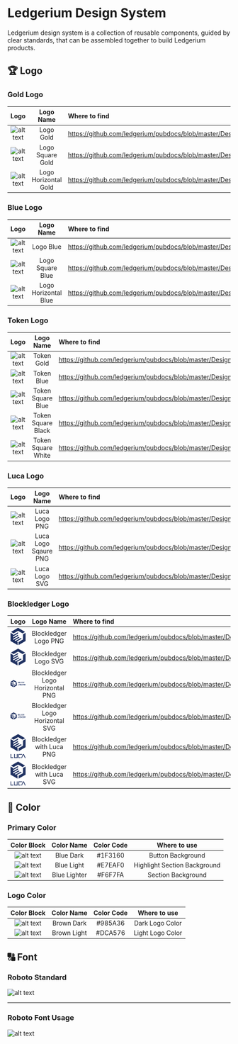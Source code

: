 # Ledgerium Design System

Ledgerium design system is a collection of reusable components, guided by clear standards, that can be assembled together to build Ledgerium products.

##

## 🏆 Logo

### Gold Logo

|                                                                           Logo                                                                           |      Logo Name       | Where to find                                                                                              |
| :------------------------------------------------------------------------------------------------------------------------------------------------------: | :------------------: | :--------------------------------------------------------------------------------------------------------- |
|           ![alt text](https://github.com/ledgerium/pubdocs/blob/master/DesignSystemAssets/Logo/Ledgerium_logo_gold.svg "#Ledgerium_logo_gold")           |      Logo Gold       | https://github.com/ledgerium/pubdocs/blob/master/DesignSystemAssets/Logo/Ledgerium_logo_gold.svg           |
|     ![alt text](https://github.com/ledgerium/pubdocs/blob/master/DesignSystemAssets/Logo/Ledgerium_logosquare_gold.svg "#Ledgerium_logosquare_gold")     |   Logo Square Gold   | https://github.com/ledgerium/pubdocs/blob/master/DesignSystemAssets/Logo/Ledgerium_logosquare_gold.svg     |
| ![alt text](https://github.com/ledgerium/pubdocs/blob/master/DesignSystemAssets/Logo/Ledgerium_logohorizontal_gold.svg "#Ledgerium_logohorizontal_gold") | Logo Horizontal Gold | https://github.com/ledgerium/pubdocs/blob/master/DesignSystemAssets/Logo/Ledgerium_logohorizontal_gold.svg |

### Blue Logo

|                                                                           Logo                                                                           |      Logo Name       | Where to find                                                                                              |
| :------------------------------------------------------------------------------------------------------------------------------------------------------: | :------------------: | :--------------------------------------------------------------------------------------------------------- |
|           ![alt text](https://github.com/ledgerium/pubdocs/blob/master/DesignSystemAssets/Logo/Ledgerium_logo_blue.svg "#Ledgerium_logo_blue")           |      Logo Blue       | https://github.com/ledgerium/pubdocs/blob/master/DesignSystemAssets/Logo/Ledgerium_logo_blue.svg           |
|     ![alt text](https://github.com/ledgerium/pubdocs/blob/master/DesignSystemAssets/Logo/Ledgerium_logosquare_blue.svg "#Ledgerium_logosquare_blue")     |   Logo Square Blue   | https://github.com/ledgerium/pubdocs/blob/master/DesignSystemAssets/Logo/Ledgerium_logosquare_blue.svg     |
| ![alt text](https://github.com/ledgerium/pubdocs/blob/master/DesignSystemAssets/Logo/Ledgerium_logohorizontal_blue.svg "#Ledgerium_logohorizontal_blue") | Logo Horizontal Blue | https://github.com/ledgerium/pubdocs/blob/master/DesignSystemAssets/Logo/Ledgerium_logohorizontal_blue.svg |

### Token Logo

|                                                                          Logo                                                                           |     Logo Name      | Where to find                                                                                         |
| :-----------------------------------------------------------------------------------------------------------------------------------------------------: | :----------------: | :---------------------------------------------------------------------------------------------------- |
|         ![alt text](https://github.com/ledgerium/pubdocs/blob/master/DesignSystemAssets/Token/Ledgerium_token_gold.svg "#Ledgerium_token_gold")         |     Token Gold     | https://github.com/ledgerium/pubdocs/blob/master/DesignSystemAssets/Token/Ledgerium_token_gold.svg    |
|         ![alt text](https://github.com/ledgerium/pubdocs/blob/master/DesignSystemAssets/Token/Ledgerium_token_blue.svg "#Ledgerium_token_blue")         |     Token Blue     | https://github.com/ledgerium/pubdocs/blob/master/DesignSystemAssets/Ledgerium_logosquare_blue.svg     |
|  ![alt text](https://github.com/ledgerium/pubdocs/blob/master/DesignSystemAssets/Token/Ledgerium_token_square_blue.svg "#Ledgerium_token_square_blue")  | Token Square Blue  | https://github.com/ledgerium/pubdocs/blob/master/DesignSystemAssets/Ledgerium_logohorizontal_blue.svg |
| ![alt text](https://github.com/ledgerium/pubdocs/blob/master/DesignSystemAssets/Token/Ledgerium_token_square_black.svg "#Ledgerium_token_square_black") | Token Square Black | https://github.com/ledgerium/pubdocs/blob/master/DesignSystemAssets/Ledgerium_logohorizontal_blue.svg |
| ![alt text](https://github.com/ledgerium/pubdocs/blob/master/DesignSystemAssets/Token/Ledgerium_token_square_white.svg "#Ledgerium_token_square_white") | Token Square White | https://github.com/ledgerium/pubdocs/blob/master/DesignSystemAssets/Ledgerium_logohorizontal_blue.svg |

### Luca Logo

|                                                              Logo                                                              |      Logo Name       | Where to find                                                                                         |
| :----------------------------------------------------------------------------------------------------------------------------: | :------------------: | :---------------------------------------------------------------------------------------------------- |
|        ![alt text](https://github.com/ledgerium/pubdocs/blob/master/DesignSystemAssets/Logo/Luca_logo.png "#luca_logo")        |    Luca Logo PNG     | https://github.com/ledgerium/pubdocs/blob/master/DesignSystemAssets/Logo/Luca_logo.png                |
| ![alt text](https://github.com/ledgerium/pubdocs/blob/master/DesignSystemAssets/Logo/Luca_logo_Square.png "#luca_logo_square") | Luca Logo Sqaure PNG | https://github.com/ledgerium/pubdocs/blob/master/DesignSystemAssets/Logo/Luca_logo_Square.png         |
|      ![alt text](https://github.com/ledgerium/pubdocs/blob/master/DesignSystemAssets/Logo/Luca_logo.svg "#luca_logo_svg")      |    Luca Logo SVG     | https://github.com/ledgerium/pubdocs/blob/master/DesignSystemAssets/Ledgerium_logohorizontal_blue.svg |

### Blockledger Logo

|                                                                         Logo                                                                         |            Logo Name            | Where to find                                                                                            |
| :--------------------------------------------------------------------------------------------------------------------------------------------------: | :-----------------------------: | :------------------------------------------------------------------------------------------------------- |
|            ![alt text](https://github.com/ledgerium/pubdocs/blob/master/DesignSystemAssets/Logo/Blockledger_logo.png "#blockledger_logo")            |      Blockledger Logo PNG       | https://github.com/ledgerium/pubdocs/blob/master/DesignSystemAssets/Logo/blockledger_logo.png            |
|            ![alt text](https://github.com/ledgerium/pubdocs/blob/master/DesignSystemAssets/Logo/Blockledger_logo.svg "#blockledger_logo")            |      Blockledger Logo SVG       | https://github.com/ledgerium/pubdocs/blob/master/DesignSystemAssets/Logo/blockledger_logo.svg            |
| ![alt text](https://github.com/ledgerium/pubdocs/blob/master/DesignSystemAssets/Logo/Blockledger_logo_horizontal.png "#Blockledger_logo_horizontal") | Blockledger Logo Horizontal PNG | https://github.com/ledgerium/pubdocs/blob/master/DesignSystemAssets/Logo/Blockledger_logo_horizontal.png |
| ![alt text](https://github.com/ledgerium/pubdocs/blob/master/DesignSystemAssets/Logo/Blockledger_logo_horizontal.svg "#Blockledger_logo_horizontal") | Blockledger Logo Horizontal SVG | https://github.com/ledgerium/pubdocs/blob/master/DesignSystemAssets/Logo/Blockledger_logo_horizontal.svg |
|       ![alt text](https://github.com/ledgerium/pubdocs/blob/master/DesignSystemAssets/Logo/Blockledger_with_Luca.png "#Blockledger_with_Luca")       |    Blockledger with Luca PNG    | https://github.com/ledgerium/pubdocs/blob/master/DesignSystemAssets/Logo/Blockledger_with_Luca.png       |
|       ![alt text](https://github.com/ledgerium/pubdocs/blob/master/DesignSystemAssets/Logo/Blockledger_with_Luca.svg "#Blockledger_with_Luca")       |    Blockledger with Luca SVG    | https://github.com/ledgerium/pubdocs/blob/master/DesignSystemAssets/Logo/Blockledger_with_Luca.svg       |

## 🌈 Color

### Primary Color

|                                                   Color Block                                                    |  Color Name  | Color Code |         Where to use         |
| :--------------------------------------------------------------------------------------------------------------: | :----------: | :--------: | :--------------------------: |
| ![alt text](https://github.com/ledgerium/pubdocs/blob/master/DesignSystemAssets/ColorBlock/1F3160.svg "#1F3160") |  Blue Dark   |  #1F3160   |      Button Background       |
| ![alt text](https://github.com/ledgerium/pubdocs/blob/master/DesignSystemAssets/ColorBlock/E7EAF0.svg "#E7EAF0") |  Blue Light  |  #E7EAF0   | Highlight Section Background |
| ![alt text](https://github.com/ledgerium/pubdocs/blob/master/DesignSystemAssets/ColorBlock/F6F7FA.svg "#F6F7FA") | Blue Lighter |  #F6F7FA   |      Section Background      |

### Logo Color

|                                                   Color Block                                                    | Color Name  | Color Code |   Where to use   |
| :--------------------------------------------------------------------------------------------------------------: | :---------: | :--------: | :--------------: |
| ![alt text](https://github.com/ledgerium/pubdocs/blob/master/DesignSystemAssets/ColorBlock/985A36.svg "#985A36") | Brown Dark  |  #985A36   | Dark Logo Color  |
| ![alt text](https://github.com/ledgerium/pubdocs/blob/master/DesignSystemAssets/ColorBlock/dca576.svg "#DCA576") | Brown Light |  #DCA576   | Light Logo Color |

## 🔠 Font

### Roboto Standard

![alt text](https://github.com/ledgerium/pubdocs/blob/master/DesignSystemAssets/Font/font_roboto.svg "font_roboto")

---

### Roboto Font Usage

![alt text](https://github.com/ledgerium/pubdocs/blob/master/DesignSystemAssets/Font/font_option.svg "font_option")
